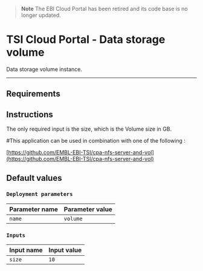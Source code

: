 > **Note**
> The EBI Cloud Portal has been retired and its code base is no longer updated.

# TSI Cloud Portal - Data storage volume
Data storage volume instance.  

---

## Requirements

## Instructions
The only required input is the size, which is the Volume size in GB.

#This application can be used in combination with one of the following :

[https://github.com/EMBL-EBI-TSI/cpa-nfs-server-and-vol](https://github.com/EMBL-EBI-TSI/cpa-nfs-server-and-vol)  

## Default values

### `Deployment parameters`

| Parameter name          | Parameter value         |
| ---                     | ---                     |
| `name`                  | `volume`                |

### `Inputs`

| Input name              | Input value             |
| ---                     | ---                     |
| `size`                  | `10`                    |

